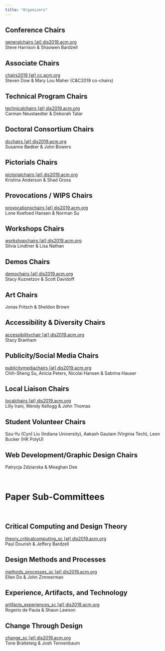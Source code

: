 ```yaml
---
title: "Organizers"
---
```


## Conference Chairs
[generalchairs [at] dis2019.acm.org](mailto:generalchairs@dis2019.acm.org)  
Steve Harrison & Shaowen Bardzell

## Associate Chairs
[chairs2019 [at] cc.acm.org](mailto:chairs2019@cc.acm.org) </br>
Steven Dow & Mary Lou Maher (C&C2019 co-chairs)

## Technical Program Chairs
[technicalchairs [at] dis2019.acm.org](mailto:technicalchairs@dis2019.acm.org)  
Carman Neustaedter & Deborah Tatar

## Doctoral Consortium Chairs
[dcchairs [at] dis2019.acm.org](mailto:dcchairs@dis2019.acm.org)  
Susanne Bødker & John Bowers

## Pictorials Chairs
[pictorialchairs [at] dis2019.acm.org](mailto:pictorialchairs@dis2019.acm.org)  
Kristina Anderson & Shad Gross

## Provocations / WIPS Chairs
[provocationschairs [at] dis2019.acm.org](mailto:provocationschairs@dis2019.acm.org)  
Lone Koefoed Hansen & Norman Su

## Workshops Chairs
[workshopchairs [at] dis2019.acm.org](mailto:workshopchairs@dis2019.acm.org)  
Silvia Lindtner & Lisa Nathan

## Demos Chairs
[demochairs [at] dis2019.acm.org](mailto:demochairs@dis2019.acm.org)  
Stacy Kuznetzov & Scott Davidoff

## Art Chairs
Jonas Fritsch & Sheldon Brown 

## Accessibility & Diversity Chairs
[accessibilitychair [at] dis2019.acm.org](mailto:accessibilitychair@dis2019.acm.org)  
Stacy Branham

## Publicity/Social Media Chairs
[publicitymediachairs [at] dis2019.acm.org](mailto:publicitymediachairs@dis2019.acm.org)  
Chih-Sheng Su, Anicia Peters, Nicolai Hansen & Sabrina Hauser

## Local Liaison Chairs
[localchairs [at] dis2019.acm.org](mailto:localchairs@dis2019.acm.org)  
Lilly Irani, Wendy Kellogg & John Thomas

## Student Volunteer Chairs 
Szu-Yu (Cyn) Liu (Indiana University), Aakash Gautam (Virginia Tech), Leon Bucker (HK PolyU)

## Web Development/Graphic Design Chairs
Patrycja Zdziarska & Meaghan Dee 

<br>

# Paper Sub-Committees
<br>

## Critical Computing and Design Theory
[theory_criticalcomputing_sc [at] dis2019.acm.org](mailto:theory_criticalcomputing_sc@dis2019.acm.org)  
Paul Dourish & Jeffery Bardzell

## Design Methods and Processes
[methods_processes_sc [at] dis2019.acm.org](mailto:methods_processes_sc@dis2019.acm.org)  
Ellen Do & John Zimmerman

## Experience, Artifacts, and Technology
[artifacts_experiences_sc [at] dis2019.acm.org](mailto:artifacts_experiences_sc@dis2019.acm.org)  
Rogerio de Paula & Shaun Lawson

## Change Through Design
[change_sc [at] dis2019.acm.org](mailto:change_sc@dis2019.acm.org)  
Tone Bratteteig & Josh Tennenbaum
